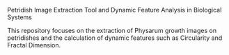 Petridish Image Extraction Tool and Dynamic Feature Analysis in Biological Systems

This repository focuses on the extraction of Physarum growth images on petridishes and the calculation of dynamic features such as Circularity and Fractal Dimension.
